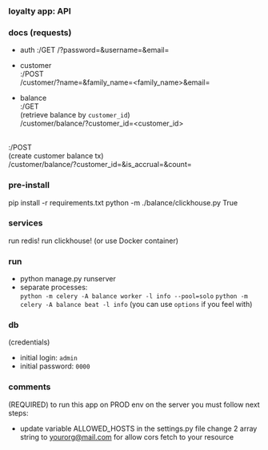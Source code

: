 ### loyalty app: API

### docs (requests)

- auth
:/GET
<root>/?password=<password>&username=<username>&email=<email>

- customer </br>
:/POST </br>
<root>/customer/?name=<name>&family_name=<family_name>&email=<email>

- balance </br>
:/GET </br>
(retrieve balance by `customer_id`) </br>
<root>/customer/balance/?customer_id=<customer_id>
</br>
:/POST </br>
(create customer balance tx) </br>
<root>/customer/balance/?customer_id=<customer_id>&is_accrual=<is_accrual_tx>&count=<count_to_be_changed>

### pre-install
pip install -r requirements.txt
python -m ./balance/clickhouse.py True

### services
run redis!
run clickhouse!
(or use Docker container)

### run
- python manage.py runserver
- separate processes: </br>
`python -m celery -A balance worker -l info --pool=solo`
`python -m celery -A balance beat -l info`
(you can use `options` if you feel with)

### db
(credentials)
- initial login: `admin`
- initial password: `0000`

### comments
(REQUIRED)
to run this app on PROD env on the server you must follow next steps:
- update variable ALLOWED_HOSTS in the settings.py file
  change 2 array string to <yourorg@mail.com> for allow cors fetch to your resource
